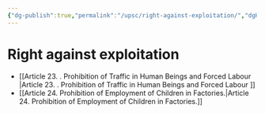 ```yaml
---
{"dg-publish":true,"permalink":"/upsc/right-against-exploitation/","dgHomeLink":true,"dgPassFrontmatter":false}
---
```


# Right against exploitation
- [[Article 23. . Prohibition of Traffic in Human Beings and Forced Labour |Article 23. . Prohibition of Traffic in Human Beings and Forced Labour ]]
- [[Article 24. Prohibition of Employment of Children in Factories.|Article 24. Prohibition of Employment of Children in Factories.]]
